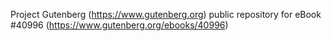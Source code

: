 Project Gutenberg (https://www.gutenberg.org) public repository for eBook #40996 (https://www.gutenberg.org/ebooks/40996)
